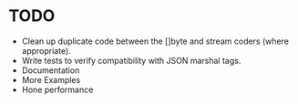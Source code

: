 
# TODO
- Clean up duplicate code between the []byte and stream coders (where appropriate).
- Write tests to verify compatibility with JSON marshal tags.
- Documentation
- More Examples
- Hone performance